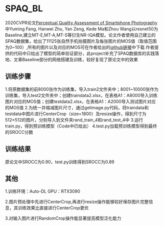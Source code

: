 # SPAQ_BL
  2020CVPR论文[Perceptual Quality Assessment of Smartphone Photography](https://openaccess.thecvf.com/content_CVPR_2020/papers/Fang_Perceptual_Quality_Assessment_of_Smartphone_Photography_CVPR_2020_paper.pdf) 中Yuming Fang, Hanwei Zhu, Yan Zeng, Kede Ma和Zhou Wang以resnet50为Baseline,建立MT-E,MT-A,MT-S等衍生NR-IQA模型。论文作者使用自己建立的SPAQ数据集，给出了11125张自然手机拍摄图片及每张图片的MOS值（取值范围为0~100）,所有的图片以及对应的MOS可在作者给出的[github链接](https://github.com/h4nwei/SPAQ)中下载.作者提供的代码中只给出了模型的简单验证部分，此project补充了SPAQ数据库的实践落地、文章Baseline部分的网络搭建及训练，较好复现了原论文中的效果
## 训练步骤
1.将原数据集的前8000张作为训练集，导入train2文件夹中；8001~10000张作为训练集，导入test2文件夹中；创建traindata2.xlsx，在表格A1：A8000导入训练图片对应的MOS值；创建testdata2.xlsx，在表格A1：A2000导入测试图片对应的MOS值
2.为统一并缩减图片尺寸，通过getimage.py代码，将traindata和testdata中图片进行CenterCrop（size=1800）及resize操作，得到尺寸为512×512的图片，分别导入到文件夹rand_train_4和rand_test_4中
3.运行train.py，得到预训练模型（Code中已给出）
4.test.py加载预训练模型得到最终的SROCC分数
## 训练结果
原论文中SROCC为0.90，test.py训练得到SROCC为0.89
## 其他
1.训练环境：Auto-DL GPU：RTX3090

2.图片预处理中先进行CenterCrop,再进行resize操作能够较好保存图片完整信息，其训练效果比直接进行CenterCrop更优

3.对输入图片进行RandomCrop操作能显著提高模型泛化能力
